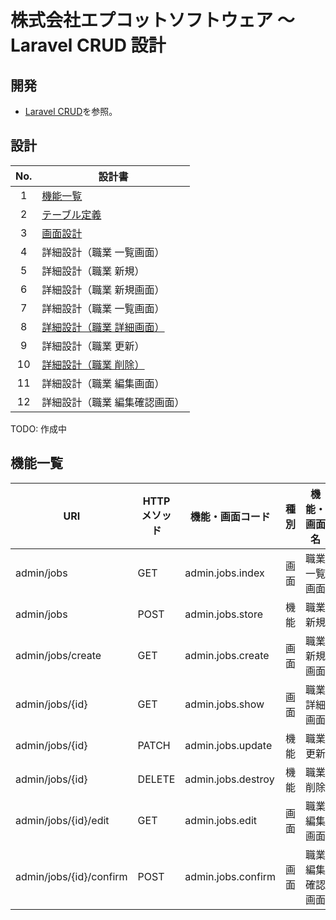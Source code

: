 # 株式会社エプコットソフトウェア ～ Laravel CRUD 設計

## 開発

- [Laravel CRUD](../index.md)を参照。

## 設計

| No. | 設計書 |
| :---: | --- |
| 1 | [機能一覧](#機能一覧) |
| 2 | [テーブル定義](./db/index.html) |
| 3 | [画面設計](./screens/index.md) |
| 4 | 詳細設計（職業 一覧画面） |
| 5 | 詳細設計（職業 新規） |
| 6 | 詳細設計（職業 新規画面） |
| 7 | 詳細設計（職業 一覧画面） |
| 8 | [詳細設計（職業 詳細画面）](./detail/show/index.md) |
| 9 | 詳細設計（職業 更新） |
| 10 | [詳細設計（職業 削除）](./detail/destroy/index.md) |
| 11 | 詳細設計（職業 編集画面） |
| 12 | 詳細設計（職業 編集確認画面） |

TODO: 作成中

## 機能一覧

| URI | HTTP<br>メソッド | 機能・画面コード | 種別 | 機能・画面名 | 備考 |
| --- | --- | --- | --- | --- | --- |
| admin/jobs              | GET    | admin.jobs.index   | 画面 | 職業 一覧画面     |  |
| admin/jobs              | POST   | admin.jobs.store   | 機能 | 職業 新規         |  |
| admin/jobs/create       | GET    | admin.jobs.create  | 画面 | 職業 新規画面     |  |
| admin/jobs/{id}         | GET    | admin.jobs.show    | 画面 | 職業 詳細画面     |  |
| admin/jobs/{id}         | PATCH  | admin.jobs.update  | 機能 | 職業 更新         |  |
| admin/jobs/{id}         | DELETE | admin.jobs.destroy | 機能 | 職業 削除         |  |
| admin/jobs/{id}/edit    | GET    | admin.jobs.edit    | 画面 | 職業 編集画面     |  |
| admin/jobs/{id}/confirm | POST   | admin.jobs.confirm | 画面 | 職業 編集確認画面 |  |
